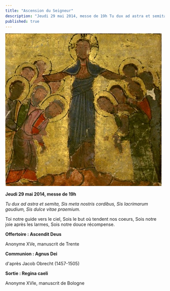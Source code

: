 ```yaml
---
title: "Ascension du Seigneur"
description: "Jeudi 29 mai 2014, messe de 19h Tu dux ad astra et semita, Sis meta nostris cordibus, Sis lacrimarum gaudium, Sis dulce vitae praemium. Toi notre guide vers le ciel, Sois le but où tendent nos coeurs, Sois notre joie après les larmes, Sois notre douce..."
published: true
---
```



![](/images/2014-05-29-ascension.jpg)

**Jeudi 29 mai 2014, messe de 19h**

*Tu dux ad astra et semita, Sis meta nostris cordibus, Sis lacrimarum gaudium, Sis dulce vitae praemium.*

Toi notre guide vers le ciel, Sois le but où tendent nos coeurs, Sois notre joie après les larmes, Sois notre douce récompense.

**Offertoire : Ascendit Deus**

Anonyme XVe, manuscrit de Trente

**Communion : Agnus Dei**

d'après Jacob Obrecht (1457-1505)

**Sortie : Regina caeli**

Anonyme XVIe, manuscrit de Bologne